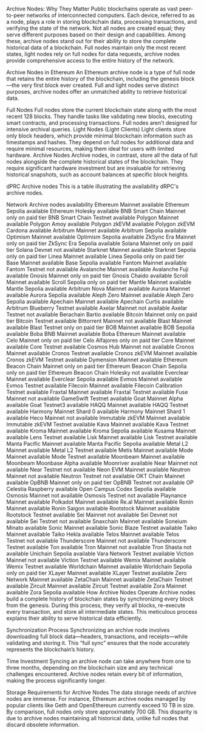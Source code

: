 Archive Nodes: Why They Matter
Public blockchains operate as vast peer-to-peer networks of interconnected computers. Each device, referred to as a node, plays a role in storing blockchain data, processing transactions, and verifying the state of the network.
Not all nodes are created equal; they serve different purposes based on their design and capabilities. Among these, archive nodes stand out for their ability to store the complete historical data of a blockchain. Full nodes maintain only the most recent states, light nodes rely on full nodes for data requests, archive nodes provide comprehensive access to the entire history of the network.

Archive Nodes in Ethereum
An Ethereum archive node is a type of full node that retains the entire history of the blockchain, including the genesis block—the very first block ever created. Full and light nodes serve distinct purposes, archive nodes offer an unmatched ability to retrieve historical data.

Full Nodes
Full nodes store the current blockchain state along with the most recent 128 blocks. They handle tasks like validating new blocks, executing smart contracts, and processing transactions. Full nodes aren’t designed for intensive archival queries.
Light Nodes (Light Clients)
Light clients store only block headers, which provide minimal blockchain information such as timestamps and hashes. They depend on full nodes for additional data and require minimal resources, making them ideal for users with limited hardware.
Archive Nodes
Archive nodes, in contrast, store all the data of full nodes alongside the complete historical states of the blockchain. They require significant hardware investment but are invaluable for retrieving historical snapshots, such as account balances at specific block heights.

dPRC Archive nodes
This is a table illustrating the availability dRPC's archive nodes.

Network	Archive nodes availability
Ethereum Mainnet	available
Ethereum Sepolia	available
Ethereum Holesky	available
BNB Smart Chain Mainnet	only on paid tier
BNB Smart Chain Testnet	available
Polygon Mainnet	available
Polygon Amoy	available
Polygon zkEVM	available
Polygon zkEVM Cardona	available
Arbitrum Mainnet	available
Arbitrum Sepolia	available
Optimism Mainnet	available
Optimism Sepolia	available
ZkSync Era Mainnet	only on paid tier
ZkSync Era Sepolia	available
Solana Mainnet	only on paid tier
Solana Devnet	not available
Starknet Mainnet	available
Starknet Sepolia	only on paid tier
Linea Mainnet	available
Linea Sepolia	only on paid tier
Base Mainnet	available
Base Sepolia	available
Fantom Mainnet	available
Fantom Testnet	not available
Avalanche Mainnet	available
Avalanche Fuji	available
Gnosis Mainnet	only on paid tier
Gnosis Chaido	available
Scroll Mainnet	available
Scroll Sepolia	only on paid tier
Mantle Mainnet	available
Mantle Sepolia	available
Arbitrum Nova Mainnet	available
Aurora Mainnet	available
Aurora Sepolia	available
Aleph Zero Mainnet	available
Aleph Zero Sepolia	available
Apechain Mainnet	available
Apechain Curtis	available
Arbitrum Blueberry Testnet	available
Axelar Mainnet	not available
Axelar Testnet	not available
Berachain Bartio	available
Bitcoin Mainnet	only on paid tier
Bitcoin Testnet	available
Bittorrent Mainnet	not available
Blast Mainnet	available
Blast Testnet	only on paid tier
BOB Mainnet	available
BOB Sepolia	available
Boba BNB Mainnet	available
Boba Ethereum Mainnet	available
Celo Mainnet	only on paid tier
Celo Alfajores	only on paid tier
Core Mainnet	available
Core Testnet	available
Cosmos Hub Mainnet	not available
Cronos Mainnet	available
Cronos Testnet	available
Cronos zkEVM Mainnet	available
Cronos zkEVM Testnet	available
Dymension Mainnet	available
Ethereum Beacon Chain Mainnet	only on paid tier
Ethereum Beacon Chain Sepolia	only on paid tier
Ethereum Beacon Chain Holesky	not available
Everclear Mainnet	available
Everclear Sepolia	available
Evmos Mainnet	available
Evmos Testnet	available
Filecoin Mainnet	available
Filecoin Calibration Testnet	available
Fraxtal Mainnet	available
Fraxtal Testnet	available
Fuse Mainnet	not available
GameSwift Testnet	available
Goat Mainnet Alpha	available
Goat Testnet3	available
HAQQ Mainnet	available
HAQQ Testnet	available
Harmony Mainnet Shard 0	available
Harmony Mainnet Shard 1	available
Heco Mainnet	not available
Immutable zkEVM Mainnet	available
Immutable zkEVM Testnet	available
Kava Mainnet	available
Kava Testnet	available
Kroma Mainnet	available
Kroma Sepolia	available
Kusama Mainnet	available
Lens Testnet	available
Lisk Mainnet	available
Lisk Testnet	available
Manta Pacific Mainnet	available
Manta Pacific Sepolia	available
Metal L2 Mainnet	available
Metal L2 Testnet	available
Metis Mainnet	available
Mode Mainnet	available
Mode Testnet	available
Moonbeam Mainnet	available
Moonbeam Moonbase Alpha	available
Moonriver	available
Near Mainnet	not available
Near Testnet	not available
Neon EVM Mainnet	available
Neutron Mainnet	not available
Neutron Testnet	not available
OKT Chain Mainnet	available
OpBNB Mainnet	only on paid tier
OpBNB Testnet	not available
OP Celestia Raspberry	available
Open Campus Codex Sepolia	available
Osmosis Mainnet	not available
Osmosis Testnet	not available
Playnance Mainnet	available
Polkadot Mainnet	available
Re.al Mainnet	available
Ronin Mainnet	available
Ronin Saigon	available
Rootstock Mainnet	available
Rootstock Testnet	available
Sei Mainnet	not available
Sei Devnet	not available
Sei Testnet	not available
Snaxchain Mainnet	available
Soneium Minato	available
Sonic Mainnet	available
Sonic Blaze Testnet	available
Taiko Mainnet	available
Taiko Hekla	available
Telos Mainnet	available
Telos Testnet	not available
Thunderscore Mainnet	not available
Thunderscore Testnet	available
Ton	available
Tron Mainnet	not available
Tron Shasta	not available
Unichain Sepolia	available
Vara Network Testnet	available
Viction Mainnet	not available
Viction Testnet	available
Wemix Mainnet	available
Wemix Testnet	available
Worldchain Mainnet	available
Worldchain Sepolia	only on paid tier
XLayer Mainnet	available
XLayer Testnet	available
Zero Network Mainnet	available
ZetaChain Mainnet	available
ZetaChain Testnet	available
Zircuit Mainnet	available
Zircuit Testnet	available
Zora Mainnet	available
Zora Sepolia	available
How Archive Nodes Operate
Archive nodes build a complete history of blockchain states by synchronizing every block from the genesis. During this process, they verify all blocks, re-execute every transaction, and store all intermediate states. This meticulous process explains their ability to serve historical data efficiently.

Synchronization Process
Synchronizing an archive node involves downloading full block data—headers, transactions, and receipts—while validating and storing it. This “full sync” ensures that the node accurately represents the blockchain’s history.

Time Investment
Syncing an archive node can take anywhere from one to three months, depending on the blockchain size and any technical challenges encountered. Archive nodes retain every bit of information, making the process significantly longer.

Storage Requirements for Archive Nodes
The data storage needs of archive nodes are immense. For instance, Ethereum archive nodes managed by popular clients like Geth and OpenEthereum currently exceed 10 TB in size. By comparison, full nodes only store approximately 700 GB. This disparity is due to archive nodes maintaining all historical data, unlike full nodes that discard obsolete information.

